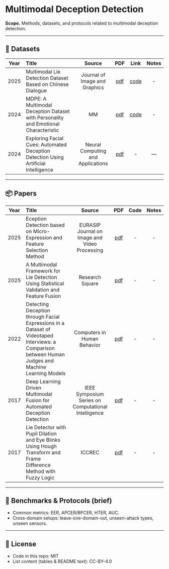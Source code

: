 # Multimodal Deception Detection

**Scope.** Methods, datasets, and protocols related to multimodal deception detection.



---

## 📄 Datasets

| Year | Title | Source | PDF | Link | Notes |
|:---:|:------|:-----:|:---------:|:----:|:-----:|
| 2025 | Multimodal Lie Detection Dataset Based on Chinese Dialogue | Journal of Image and Graphics | [pdf](https://arxiv.org/abs/2407.12274)| [code](https://aip.seu.edu.cn/2024/1219/c54084a515309/page.htm) | - |
| 2024 | MDPE: A Multimodal Deception Dataset with Personality and Emotional Characteristic | MM | [pdf](https://arxiv.org/abs/2407.12274) | [code](https://github.com/cai-cong/MDPE) | - |
| 2024 | Exploring Facial Cues: Automated Deception Detection Using Artificial Intelligence | Neural Computing and Applications | [pdf](https://link.springer.com/article/10.1007/s00521-024-09811-x) | - | — | - |

---

## 📦 Papers

| Year | Title | Source | PDF | Code | Notes |
|:---:|:------|:-----:|:---------:|:----:|:-----:|
| 2025 | Eception Detection based on Micro-Expression and Feature Selection Method | EURASIP Journal on Image and Video Processing| [pdf](https://link.springer.com/article/10.1186/s13640-025-00674-3)| - | - |
| 2025 | A Multimodal Framework for Lie Detection Using Statistical Validation and Feature Fusion | Research Square| [pdf](https://www.researchsquare.com/article/rs-6573656/v1)| - | - |
| 2022 | Detecting Deception through Facial Expressions in a Dataset of Videotaped Interviews: a Comparison between Human Judges and Machine Learning Models | Computers in Human Behavior| [pdf](https://www.sciencedirect.com/science/article/abs/pii/S0747563221003861)| - | - |
| 2017 | Deep Learning Driven Multimodal Fusion for Automated Deception Detection |  IEEE Symposium Series on Computational Intelligence | [pdf](https://ieeexplore.ieee.org/document/8285382)| - | - |
| 2017 | Lie Detector with Pupil Dilation and Eye Blinks Using Hough Transform and Frame Difference Method with Fuzzy Logic | ICCREC | [pdf](https://ieeexplore.ieee.org/document/8226697) | - | - |

---

## 🧪 Benchmarks & Protocols (brief)
- Common metrics: EER, APCER/BPCER, HTER, AUC.
- Cross-domain setups: leave-one-domain-out, unseen-attack types, unseen sensors.

---

## 📜 License
- Code in this repo: MIT  
- List content (tables & README text): CC-BY-4.0
